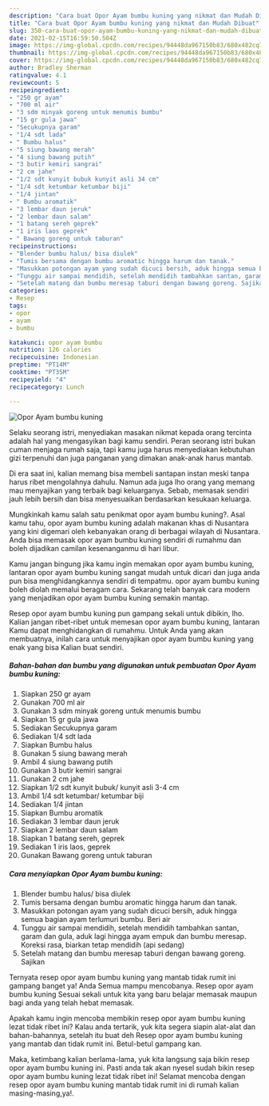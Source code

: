 ```yaml
---
description: "Cara buat Opor Ayam bumbu kuning yang nikmat dan Mudah Dibuat"
title: "Cara buat Opor Ayam bumbu kuning yang nikmat dan Mudah Dibuat"
slug: 350-cara-buat-opor-ayam-bumbu-kuning-yang-nikmat-dan-mudah-dibuat
date: 2021-02-15T16:59:50.504Z
image: https://img-global.cpcdn.com/recipes/94448da967150b83/680x482cq70/opor-ayam-bumbu-kuning-foto-resep-utama.jpg
thumbnail: https://img-global.cpcdn.com/recipes/94448da967150b83/680x482cq70/opor-ayam-bumbu-kuning-foto-resep-utama.jpg
cover: https://img-global.cpcdn.com/recipes/94448da967150b83/680x482cq70/opor-ayam-bumbu-kuning-foto-resep-utama.jpg
author: Bradley Sherman
ratingvalue: 4.1
reviewcount: 5
recipeingredient:
- "250 gr ayam"
- "700 ml air"
- "3 sdm minyak goreng untuk menumis bumbu"
- "15 gr gula jawa"
- "Secukupnya garam"
- "1/4 sdt lada"
- " Bumbu halus"
- "5 siung bawang merah"
- "4 siung bawang putih"
- "3 butir kemiri sangrai"
- "2 cm jahe"
- "1/2 sdt kunyit bubuk kunyit asli 34 cm"
- "1/4 sdt ketumbar ketumbar biji"
- "1/4 jintan"
- " Bumbu aromatik"
- "3 lembar daun jeruk"
- "2 lembar daun salam"
- "1 batang sereh geprek"
- "1 iris laos geprek"
- " Bawang goreng untuk taburan"
recipeinstructions:
- "Blender bumbu halus/ bisa diulek"
- "Tumis bersama dengan bumbu aromatic hingga harum dan tanak."
- "Masukkan potongan ayam yang sudah dicuci bersih, aduk hingga semua bagian ayam terlumuri bumbu. Beri air"
- "Tunggu air sampai mendidih, setelah mendidih tambahkan santan, garam dan gula, aduk lagi hingga ayam empuk dan bumbu meresap. Koreksi rasa, biarkan tetap mendidih (api sedang)"
- "Setelah matang dan bumbu meresap taburi dengan bawang goreng. Sajikan"
categories:
- Resep
tags:
- opor
- ayam
- bumbu

katakunci: opor ayam bumbu 
nutrition: 126 calories
recipecuisine: Indonesian
preptime: "PT14M"
cooktime: "PT35M"
recipeyield: "4"
recipecategory: Lunch

---
```



![Opor Ayam bumbu kuning](https://img-global.cpcdn.com/recipes/94448da967150b83/680x482cq70/opor-ayam-bumbu-kuning-foto-resep-utama.jpg)

Selaku seorang istri, menyediakan masakan nikmat kepada orang tercinta adalah hal yang mengasyikan bagi kamu sendiri. Peran seorang istri bukan cuman menjaga rumah saja, tapi kamu juga harus menyediakan kebutuhan gizi terpenuhi dan juga panganan yang dimakan anak-anak harus mantab.

Di era  saat ini, kalian memang bisa membeli santapan instan meski tanpa harus ribet mengolahnya dahulu. Namun ada juga lho orang yang memang mau menyajikan yang terbaik bagi keluarganya. Sebab, memasak sendiri jauh lebih bersih dan bisa menyesuaikan berdasarkan kesukaan keluarga. 



Mungkinkah kamu salah satu penikmat opor ayam bumbu kuning?. Asal kamu tahu, opor ayam bumbu kuning adalah makanan khas di Nusantara yang kini digemari oleh kebanyakan orang di berbagai wilayah di Nusantara. Anda bisa memasak opor ayam bumbu kuning sendiri di rumahmu dan boleh dijadikan camilan kesenanganmu di hari libur.

Kamu jangan bingung jika kamu ingin memakan opor ayam bumbu kuning, lantaran opor ayam bumbu kuning sangat mudah untuk dicari dan juga anda pun bisa menghidangkannya sendiri di tempatmu. opor ayam bumbu kuning boleh diolah memalui beragam cara. Sekarang telah banyak cara modern yang menjadikan opor ayam bumbu kuning semakin mantap.

Resep opor ayam bumbu kuning pun gampang sekali untuk dibikin, lho. Kalian jangan ribet-ribet untuk memesan opor ayam bumbu kuning, lantaran Kamu dapat menghidangkan di rumahmu. Untuk Anda yang akan membuatnya, inilah cara untuk menyajikan opor ayam bumbu kuning yang enak yang bisa Kalian buat sendiri.

<!--inarticleads1-->

##### Bahan-bahan dan bumbu yang digunakan untuk pembuatan Opor Ayam bumbu kuning:

1. Siapkan 250 gr ayam
1. Gunakan 700 ml air
1. Gunakan 3 sdm minyak goreng untuk menumis bumbu
1. Siapkan 15 gr gula jawa
1. Sediakan Secukupnya garam
1. Sediakan 1/4 sdt lada
1. Siapkan  Bumbu halus
1. Gunakan 5 siung bawang merah
1. Ambil 4 siung bawang putih
1. Gunakan 3 butir kemiri sangrai
1. Gunakan 2 cm jahe
1. Siapkan 1/2 sdt kunyit bubuk/ kunyit asli 3-4 cm
1. Ambil 1/4 sdt ketumbar/ ketumbar biji
1. Sediakan 1/4 jintan
1. Siapkan  Bumbu aromatik
1. Sediakan 3 lembar daun jeruk
1. Siapkan 2 lembar daun salam
1. Siapkan 1 batang sereh, geprek
1. Sediakan 1 iris laos, geprek
1. Gunakan  Bawang goreng untuk taburan




<!--inarticleads2-->

##### Cara menyiapkan Opor Ayam bumbu kuning:

1. Blender bumbu halus/ bisa diulek
1. Tumis bersama dengan bumbu aromatic hingga harum dan tanak.
1. Masukkan potongan ayam yang sudah dicuci bersih, aduk hingga semua bagian ayam terlumuri bumbu. Beri air
1. Tunggu air sampai mendidih, setelah mendidih tambahkan santan, garam dan gula, aduk lagi hingga ayam empuk dan bumbu meresap. Koreksi rasa, biarkan tetap mendidih (api sedang)
1. Setelah matang dan bumbu meresap taburi dengan bawang goreng. Sajikan




Ternyata resep opor ayam bumbu kuning yang mantab tidak rumit ini gampang banget ya! Anda Semua mampu mencobanya. Resep opor ayam bumbu kuning Sesuai sekali untuk kita yang baru belajar memasak maupun bagi anda yang telah hebat memasak.

Apakah kamu ingin mencoba membikin resep opor ayam bumbu kuning lezat tidak ribet ini? Kalau anda tertarik, yuk kita segera siapin alat-alat dan bahan-bahannya, setelah itu buat deh Resep opor ayam bumbu kuning yang mantab dan tidak rumit ini. Betul-betul gampang kan. 

Maka, ketimbang kalian berlama-lama, yuk kita langsung saja bikin resep opor ayam bumbu kuning ini. Pasti anda tak akan nyesel sudah bikin resep opor ayam bumbu kuning lezat tidak ribet ini! Selamat mencoba dengan resep opor ayam bumbu kuning mantab tidak rumit ini di rumah kalian masing-masing,ya!.

